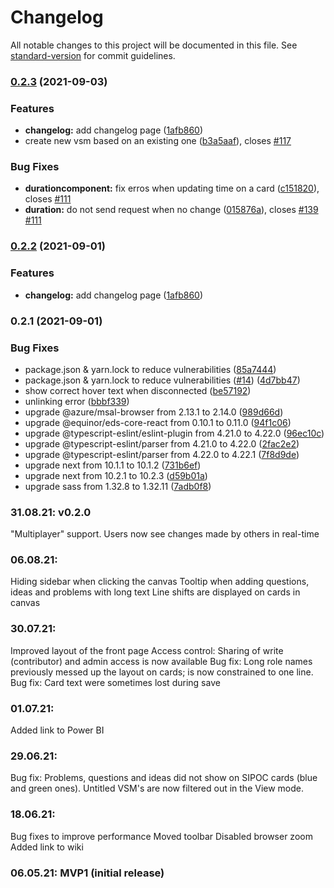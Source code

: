 # Changelog

All notable changes to this project will be documented in this file. See [standard-version](https://github.com/conventional-changelog/standard-version) for commit guidelines.

### [0.2.3](https://github.com/equinor/MAD-VSM-WEB/compare/v0.2.1...v0.2.3) (2021-09-03)

### Features

- **changelog:** add changelog page ([1afb860](https://github.com/equinor/MAD-VSM-WEB/commit/1afb860aeae9695dfabbaf8cbf6c8ed9085f7fb2))
- create new vsm based on an existing one ([b3a5aaf](https://github.com/equinor/MAD-VSM-WEB/commit/b3a5aafb0eb37fa25115088ec3cd353f41a48108)), closes [#117](https://github.com/equinor/MAD-VSM-WEB/issues/117)

### Bug Fixes

- **durationcomponent:** fix erros when updating time on a card ([c151820](https://github.com/equinor/MAD-VSM-WEB/commit/c151820db9b139fd341c725b6eeaa647ed1806ab)), closes [#111](https://github.com/equinor/MAD-VSM-WEB/issues/111)
- **duration:** do not send request when no change ([015876a](https://github.com/equinor/MAD-VSM-WEB/commit/015876a1caa363221531eeac07a30f4e98c641b2)), closes [#139](https://github.com/equinor/MAD-VSM-WEB/issues/139) [#111](https://github.com/equinor/MAD-VSM-WEB/issues/111)

### [0.2.2](https://github.com/equinor/MAD-VSM-WEB/compare/v0.2.1...v0.2.2) (2021-09-01)

### Features

- **changelog:** add changelog page ([1afb860](https://github.com/equinor/MAD-VSM-WEB/commit/1afb860aeae9695dfabbaf8cbf6c8ed9085f7fb2))

### 0.2.1 (2021-09-01)

### Bug Fixes

- package.json & yarn.lock to reduce vulnerabilities ([85a7444](https://github.com/equinor/MAD-VSM-WEB/commit/85a74446af1ad48db53ad37a783948870452ba39))
- package.json & yarn.lock to reduce vulnerabilities ([#14](https://github.com/equinor/MAD-VSM-WEB/issues/14)) ([4d7bb47](https://github.com/equinor/MAD-VSM-WEB/commit/4d7bb470395c19ae12fa7217dcff123d535ac052))
- show correct hover text when disconnected ([be57192](https://github.com/equinor/MAD-VSM-WEB/commit/be571928b1ac537b3e03016a326e87e83e3aeb64))
- unlinking error ([bbbf339](https://github.com/equinor/MAD-VSM-WEB/commit/bbbf3391809aaae19e3062d800e8578daadaa9ea))
- upgrade @azure/msal-browser from 2.13.1 to 2.14.0 ([989d66d](https://github.com/equinor/MAD-VSM-WEB/commit/989d66d143fc20570a0c6f601d2cc73195e53f80))
- upgrade @equinor/eds-core-react from 0.10.1 to 0.11.0 ([94f1c06](https://github.com/equinor/MAD-VSM-WEB/commit/94f1c06ef83ae62d5332fa53bff3ca569d64c1dd))
- upgrade @typescript-eslint/eslint-plugin from 4.21.0 to 4.22.0 ([96ec10c](https://github.com/equinor/MAD-VSM-WEB/commit/96ec10ceb91c59dfab87eed422413d2537ab52dc))
- upgrade @typescript-eslint/parser from 4.21.0 to 4.22.0 ([2fac2e2](https://github.com/equinor/MAD-VSM-WEB/commit/2fac2e224a58b0fa517a390cd2ca666a50138d38))
- upgrade @typescript-eslint/parser from 4.22.0 to 4.22.1 ([7f8d9de](https://github.com/equinor/MAD-VSM-WEB/commit/7f8d9de30cbfc5b11cf31c416d8413db97cab58a))
- upgrade next from 10.1.1 to 10.1.2 ([731b6ef](https://github.com/equinor/MAD-VSM-WEB/commit/731b6ef5d07d92742da94f0c127c930f264d7203))
- upgrade next from 10.2.1 to 10.2.3 ([d59b01a](https://github.com/equinor/MAD-VSM-WEB/commit/d59b01a0f027e3350e61f507b117708d0f9330e5))
- upgrade sass from 1.32.8 to 1.32.11 ([7adb0f8](https://github.com/equinor/MAD-VSM-WEB/commit/7adb0f82de491c3af57f8c055497e2bf02dd58a8))

### 31.08.21: v0.2.0

"Multiplayer" support. Users now see changes made by others in real-time

### 06.08.21:

Hiding sidebar when clicking the canvas Tooltip when adding questions, ideas and problems with long text Line shifts are displayed on cards in canvas

### 30.07.21:

Improved layout of the front page Access control: Sharing of write (contributor) and admin access is now available Bug
fix: Long role names previously messed up the layout on cards; is now constrained to one line. Bug fix: Card text were sometimes lost during save

### 01.07.21:

Added link to Power BI

### 29.06.21:

Bug fix: Problems, questions and ideas did not show on SIPOC cards (blue and green ones). Untitled VSM's are now filtered out in the View mode.

### 18.06.21:

Bug fixes to improve performance Moved toolbar Disabled browser zoom Added link to wiki

### 06.05.21: MVP1 (initial release)
